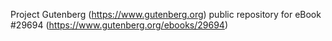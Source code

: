 Project Gutenberg (https://www.gutenberg.org) public repository for eBook #29694 (https://www.gutenberg.org/ebooks/29694)
